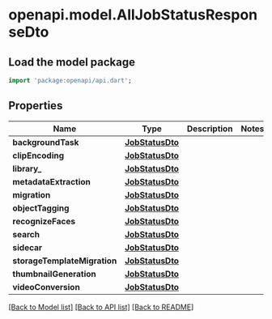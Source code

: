 # openapi.model.AllJobStatusResponseDto

## Load the model package
```dart
import 'package:openapi/api.dart';
```

## Properties
Name | Type | Description | Notes
------------ | ------------- | ------------- | -------------
**backgroundTask** | [**JobStatusDto**](JobStatusDto.md) |  | 
**clipEncoding** | [**JobStatusDto**](JobStatusDto.md) |  | 
**library_** | [**JobStatusDto**](JobStatusDto.md) |  | 
**metadataExtraction** | [**JobStatusDto**](JobStatusDto.md) |  | 
**migration** | [**JobStatusDto**](JobStatusDto.md) |  | 
**objectTagging** | [**JobStatusDto**](JobStatusDto.md) |  | 
**recognizeFaces** | [**JobStatusDto**](JobStatusDto.md) |  | 
**search** | [**JobStatusDto**](JobStatusDto.md) |  | 
**sidecar** | [**JobStatusDto**](JobStatusDto.md) |  | 
**storageTemplateMigration** | [**JobStatusDto**](JobStatusDto.md) |  | 
**thumbnailGeneration** | [**JobStatusDto**](JobStatusDto.md) |  | 
**videoConversion** | [**JobStatusDto**](JobStatusDto.md) |  | 

[[Back to Model list]](../README.md#documentation-for-models) [[Back to API list]](../README.md#documentation-for-api-endpoints) [[Back to README]](../README.md)


